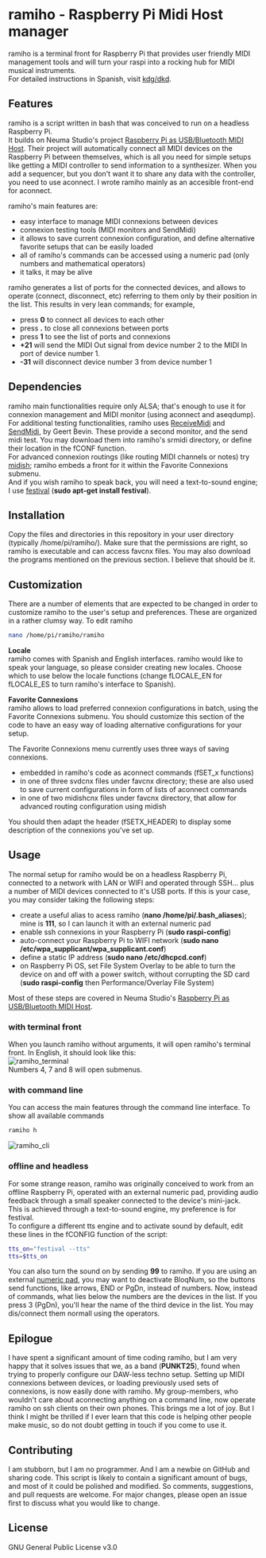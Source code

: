 # ramiho - Raspberry Pi Midi Host manager

ramiho is a terminal front for Raspberry Pi that provides user friendly MIDI management tools and will turn your raspi into a rocking hub for MIDI musical instruments.   
For detailed instructions in Spanish, visit [kdg/dkd](http://edpanfleto.com/kdgdkd/).

## Features

ramiho is a script written in bash that was conceived to run on a headless Raspberry Pi.  
It builds on Neuma Studio's project [Raspberry Pi as USB/Bluetooth MIDI Host](https://neuma.studio/rpi-midi-complete.html). Their project will automatically connect all MIDI devices on the Raspberry Pi between themselves, which is all you need for simple setups like getting a MIDI controller to send information to a synthesizer. When you add a sequencer, but you don't want it to share any data with the controller, you need to use aconnect. I wrote ramiho mainly as an accesible front-end for aconnect.   


ramiho's main features are:
- easy interface to manage MIDI connexions between devices  
- connexion testing tools (MIDI monitors and SendMidi)
- it allows to save current connexion configuration, and define alternative favorite setups that can be easily loaded
- all of ramiho's commands can be accessed using a numeric pad (only numbers and mathematical operators)
- it talks, it may be alive
  
ramiho generates a list of ports for the connected devices, and allows to operate (connect, disconnect, etc) referring to them only by their position in the list. This results in very lean commands; for example,   
- press **0** to connect all devices to each other  
- press **.** to close all connexions between ports  
- press **1** to see the list of ports and connexions  
- **+21** will send the MIDI Out signal from device number 2 to the MIDI In port of device number 1.  
- **-31** will disconnect device number 3 from device number 1   

## Dependencies
ramiho main functionalities require only ALSA; that's enough to use it for connexion management and MIDI monitor (using aconnect and aseqdump).  
For additional testing functionalities, ramiho uses [ReceiveMidi](https://github.com/gbevin/ReceiveMIDI) and [SendMidi](https://github.com/gbevin/ReceiveMIDI), by Geert Bevin. These provide a second monitor, and the send midi test. You may download them into ramiho's srmidi directory, or define their location in the fCONF function.   
For advanced connexion routings (like routing MIDI channels or notes) try [midish](https://midish.org/); ramiho embeds a front for it within the Favorite Connexions submenu.  
And if you wish ramiho to speak back, you will need a text-to-sound engine; I use [festival](http://festvox.org/festival/) (**sudo apt-get install festival**).


## Installation
Copy the files and directories in this repository in your user directory (typically /home/pi/ramiho/). Make sure that the permissions are right, so ramiho is executable and can access favcnx files. You may also download the programs mentioned on the previous section. I believe that should be it.

## Customization
There are a number of elements that are expected to be changed in order to customize ramiho to the user's setup and preferences. These are organized in a rather clumsy way. To edit ramiho  

```bash
nano /home/pi/ramiho/ramiho
``` 

**Locale**  
ramiho comes with Spanish and English interfaces. ramiho would like to speak your language, so please consider creating new locales. Choose which to use below the locale functions (change fLOCALE_EN for fLOCALE_ES to turn ramiho's interface to Spanish).

**Favorite Connexions**  
ramiho allows to load preferred connexion configurations in batch, using the Favorite Connexions submenu. You should customize this section of the code to have an easy way of loading alternative configurations for your setup.  

The Favorite Connexions menu currently uses three ways of saving connexions. 
- embedded in ramiho's code as aconnect commands (fSET_x functions)
- in one of three svdcnx files under favcnx directory; these are also used to save current configurations in form of lists of aconnect commands
- in one of two midishcnx files under favcnx directory, that allow for advanced routing configuration using midish  

You should then adapt the header (fSETX_HEADER) to display some description of the connexions you've set up. 


## Usage

The normal setup for ramiho would be on a headless Raspberry Pi, connected to a network with LAN or WIFI and operated through SSH... plus a number of MIDI devices connected to it's USB ports. If this is your case, you may consider taking the following steps:
- create a useful alias to acess ramiho (**nano /home/pi/.bash_aliases**); mine is **111**, so I can launch it with an external numeric pad 
- enable ssh connexions in your Raspberry Pi (**sudo raspi-config**)
- auto-connect your Raspberry Pi to WIFI network (**sudo nano /etc/wpa_supplicant/wpa_supplicant.conf**)
- define a static IP address (**sudo nano /etc/dhcpcd.conf**)
- on Raspberry Pi OS, set File System Overlay to be able to turn the device on and off with a power switch, without corrupting the SD card (**sudo raspi-config** then Performance/Overlay File System)  

Most of these steps are covered in Neuma Studio's [Raspberry Pi as USB/Bluetooth MIDI Host](https://neuma.studio/rpi-midi-complete.html).   

### with terminal front
When you launch ramiho without arguments, it will open ramiho's terminal front. In English, it should look like this:    
![ramiho_terminal](https://edpanfleto.com/kdgdkd/assets/ramiho_term_en.png "ramiho terminal front" )  
Numbers 4, 7 and 8 will open submenus.  



### with command line
You can access the main features through the command line interface. To show all available commands
```bash
ramiho h
```  
![ramiho_cli](https://edpanfleto.com/kdgdkd/assets/ramiho_cli_en.png "ramiho cli" )  

### offline and headless
For some strange reason, ramiho was originally conceived to work from an offline Raspberry Pi, operated with an external numeric pad, providing audio feedback through a small speaker connected to the device's mini-jack.  
This is achieved through a text-to-sound engine, my preference is for festival.  
To configure a different tts engine and to activate sound by default, edit these lines in the fCONFIG function of the script:  
```bash
tts_on="festival --tts" 
tts=$tts_on
```  

You can also turn the sound on by sending **99** to ramiho.
If you are using an external [numeric pad](http://edpanfleto.com/kdgdkd/assets/numpad.png), you may want to deactivate BloqNum, so the buttons send functions, like arrows, END or PgDn, instead of numbers. Now, instead of commands, what lies below the numbers are the devices in the list. If you press 3 (PgDn), you'll hear the name of the third device in the list. You may dis/connect them normall using the operators.


## Epilogue
I have spent a significant amount of time coding ramiho, but I am very happy that it solves issues that we, as a band (**PUNKT25**), found when trying to properly configure our DAW-less techno setup. Setting up MIDI connexions between devices, or loading previously used sets of connexions, is now easily done with ramiho. My group-members, who wouldn't care about aconnecting anything on a command line, now operate ramiho on ssh clients on their own phones. This brings me a lot of joy. But I think I might be thrilled if I ever learn that this code is helping other people make music, so do not doubt getting in touch if you come to use it. 

## Contributing

I am stubborn, but I am no programmer. And I am a newbie on GitHub and sharing code. This script is likely to contain a significant amount of bugs, and most of it could be polished and modified. So comments, suggestions, and pull requests are welcome. For major changes, please open an issue first to discuss what you would like to change.


## License

GNU General Public License v3.0
